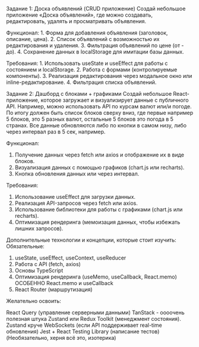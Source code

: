 Задание 1: Доска объявлений (CRUD приложение)
Создай небольшое приложение «Доска объявлений», где можно создавать, редактировать, удалять и просматривать объявления.

Функционал:
    1. Форма для добавления объявления (заголовок, описание, цена).
    2. Список объявлений с возможностью их редактирования и удаления.
    3. Фильтрация объявлений по цене (от - до).
    4. Сохранение данных в localStorage для имитации базы данных.

Требования:
    1. Использовать useState и useEffect для работы с состоянием и localStorage.
    2. Работа с формами (контролируемые компоненты).
    3. Реализация редактирования через модальное окно или inline-редактирование.
    4. Фильтрация списка объявлений.

Задание 2: Дашборд с блоками + графиками
Создай небольшое React-приложение, которое загружает и визуализирует данные с публичного API. Например, можно использовать API по курсам валют или/и погоде.
По итогу должен быть список блоков сверху вниз, где первые например 5 блоков, это 5 разных валют, остальные 5 блоков это погода в 5 странах. Все данные обновляются либо по кнопки в самом низу, либо через интервал раз в 5 сек, например.

Функционал:
1. Получение данных через fetch или axios и отображение их в виде блоков.
2. Визуализация данных с помощью графиков (chart.js или recharts).
3. Кнопка обновления данных или через интервал.

Требования:
1. Использование useEffect для загрузки данных.
2. Реализация API-запросов через fetch или axios.
3. Использование библиотеки для работы с графиками (chart.js или recharts).
4. Оптимизация рендеринга (мемоизация данных, чтобы избежать лишних запросов).

Дополнительные технологии и концепции, которые стоит изучить:
Обязательные:

1. useState, useEffect, useContext, useReducer
2. Работа с API (fetch, axios)
3. Основы TypeScript
4. Оптимизация рендеринга (useMemo, useCallback, React.memo) ОСОБЕННО React.memo и useCallback
5. React Router (маршрутизация)

Желательно освоить:

React Query (управление серверными данными)
TanStack - оооочень полезная штука
Zustand или Redux Toolkit (менеджмент состояния). Zustand круче
WebSockets (если API поддерживает real-time обновления)
Jest + React Testing Library (написание тестов) (Необязательно, херня всё это, изотерика)
